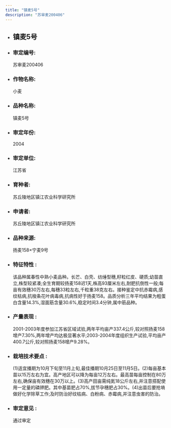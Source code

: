 ```yaml
---
title: "镇麦5号"
description: "苏审麦200406"
---
```

* ## 镇麦5号
* ###  审定编号:  
   苏审麦200406

*  ### 作物名称:  
   小麦

*   ###  品种名称: 
    镇麦5号

*   ### 审定年份: 
    2004

*   ### 审定单位:  
    江苏省

*   ### 育种者:  
    苏丘陵地区镇江农业科学研究所

*   ### 申请者:  
    苏丘陵地区镇江农业科学研究所

*   ### 品种来源:  
    扬麦158×宁麦9号

*   ### 特征特性 : 
    该品种属春性中熟小麦品种。长芒、白壳、纺缍型穗,籽粒红皮、硬质;幼苗直立,株型较紧凑;全生育期较扬麦158迟1天,株高93厘米左右,耐肥抗倒性一般;每亩有效穗30万左右,每穗33粒左右,千粒重38克左右。接种鉴定中抗赤霉病,感纹枯病,抗梭条花叶病毒病,抗病性好于扬麦158。品质分析三年平均结果为粗蛋白含量14.3%,湿面筋含量30.6%,稳定时间3.4分钟,属中筋品种。

*   ### 产量表现 : 
    2001-2003年度参加江苏省区域试验,两年平均亩产337.4公斤,较对照扬麦158增产7.30%,两年增产均达极显著水平;2003-2004年度组织生产试验,平均亩产400.7公斤,较对照扬麦158增产9.28%。

*   ### 栽培技术要点 : 
    (1)适宜播期为10月下旬至11月上旬,最佳播期10月25日至11月5日。(2)每亩基本苗以15万左右为宜。高产地区可以降为每亩12万左右。最高苗每亩控制在80万左右,确保亩有效穗在30万以上。(3)高产田亩需纯氮18公斤左右,并注意搭配使用一定量的磷钾肥。其中基苗肥占70%,拔节孕穗肥占30%。(4)出苗后要抢墒做好化学除草工作;及时防治好纹枯病、白粉病、赤霉病,并注意虫害的防治。

*   ### 审定意见 : 
    通过审定
